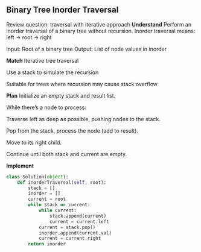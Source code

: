 ## Binary Tree Inorder Traversal
Review question: traversal with iterative approach
**Understand**
Perform an inorder traversal of a binary tree without recursion.
Inorder traversal means: left → root → right

Input: Root of a binary tree
Output: List of node values in inorder

**Match**
Iterative tree traversal

Use a stack to simulate the recursion

Suitable for trees where recursion may cause stack overflow

**Plan**
Initialize an empty stack and result list.

While there’s a node to process:

Traverse left as deep as possible, pushing nodes to the stack.

Pop from the stack, process the node (add to result).

Move to its right child.

Continue until both stack and current are empty.

**Implement**
```python
class Solution(object):
    def inorderTraversal(self, root):
        stack = []
        inorder = []
        current = root
        while stack or current:
            while current:
                stack.append(current)
                current = current.left
            current = stack.pop()
            inorder.append(current.val)
            current = current.right
        return inorder
```